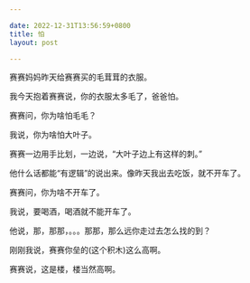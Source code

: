 ```yaml
---

date: 2022-12-31T13:56:59+0800
title: 怕
layout: post

---
```


赛赛妈妈昨天给赛赛买的毛茸茸的衣服。

我今天抱着赛赛说，你的衣服太多毛了，爸爸怕。

赛赛问，你为啥怕毛毛？

我说，你为啥怕大叶子。

赛赛一边用手比划，一边说，“大叶子边上有这样的刺。”

他什么话都能“有逻辑”的说出来。像昨天我出去吃饭，就不开车了。

赛赛问，你为啥不开车了。

我说，要喝酒，喝酒就不能开车了。

他说，那，那那，。。。那那，那么远你走过去怎么找的到？

刚刚我说，赛赛你垒的(这个积木)这么高啊。

赛赛说，这是楼，楼当然高啊。
